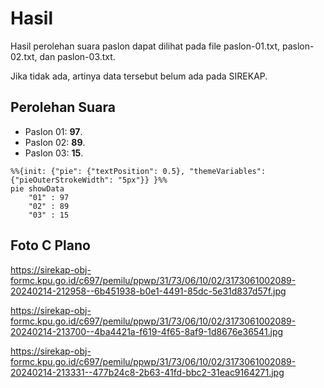 # Hasil

Hasil perolehan suara paslon dapat dilihat pada file paslon-01.txt, paslon-02.txt, dan paslon-03.txt.

Jika tidak ada, artinya data tersebut belum ada pada SIREKAP.

## Perolehan Suara

 * Paslon 01: **97**.
 * Paslon 02: **89**.
 * Paslon 03: **15**.

```mermaid
%%{init: {"pie": {"textPosition": 0.5}, "themeVariables": {"pieOuterStrokeWidth": "5px"}} }%%
pie showData
    "01" : 97
    "02" : 89
    "03" : 15
```
## Foto C Plano

https://sirekap-obj-formc.kpu.go.id/c697/pemilu/ppwp/31/73/06/10/02/3173061002089-20240214-212958--6b451938-b0e1-4491-85dc-5e31d837d57f.jpg

https://sirekap-obj-formc.kpu.go.id/c697/pemilu/ppwp/31/73/06/10/02/3173061002089-20240214-213700--4ba4421a-f619-4f65-8af9-1d8676e36541.jpg

https://sirekap-obj-formc.kpu.go.id/c697/pemilu/ppwp/31/73/06/10/02/3173061002089-20240214-213331--477b24c8-2b63-41fd-bbc2-31eac9164271.jpg
